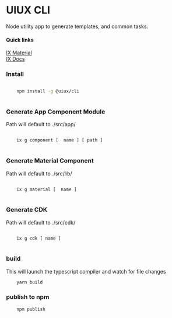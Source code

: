 # UIUX CLI

Node utility app to generate templates, and common tasks.

#### Quick links 

[IX Material](https://github.com/UIUXEngineering/ix-material)   
[IX Docs](https://github.com/UIUXEngineering/ix-material.angular.io)


### Install

```bash

    npm install -g @uiux/cli
    
```


### Generate App Component Module

Path will default to ./src/app/

```bash

    ix g component [  name ] [ path ]
    
```

### Generate Material Component

Path will default to ./src/lib/

```bash

    ix g material [  name ]
    
```

### Generate CDK

Path will default to ./src/cdk/

```bash

    ix g cdk [ name ]
    
```



### build

This will launch the typescript compiler and watch for file changes

```bash
    yarn build
```

### publish to npm

```bash
    npm publish
```
